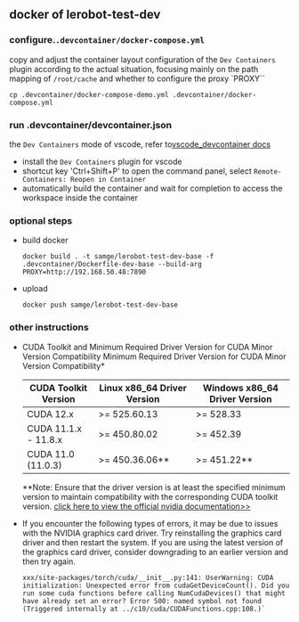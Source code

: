 ## docker of lerobot-test-dev


### configure.`.devcontainer/docker-compose.yml`
copy and adjust the container layout configuration of the `Dev Containers` plugin according to the actual situation, focusing mainly on the path mapping of `/root/cache` and whether to configure the proxy `PROXY``
```shell
cp .devcontainer/docker-compose-demo.yml .devcontainer/docker-compose.yml
```


### run .devcontainer/devcontainer.json
the `Dev Containers` mode of vscode, refer to[vscode_devcontainer docs](https://code.visualstudio.com/docs/devcontainers/create-dev-container)
- install the `Dev Containers` plugin for vscode
- shortcut key 'Ctrl+Shift+P' to open the command panel, select `Remote-Containers: Reopen in Container`
- automatically build the container and wait for completion to access the workspace inside the container


### optional steps
- build docker
    ```shell
    docker build . -t samge/lerobot-test-dev-base -f .devcontainer/Dockerfile-dev-base --build-arg PROXY=http://192.168.50.48:7890
    ```

- upload
    ```shell
    docker push samge/lerobot-test-dev-base
    ```


### other instructions
- CUDA Toolkit and Minimum Required Driver Version for CUDA Minor Version Compatibility
Minimum Required Driver Version for CUDA Minor Version Compatibility*

    | CUDA Toolkit Version | Linux x86_64 Driver Version | Windows x86_64 Driver Version |
    |----------------------|-----------------------------|-------------------------------|
    | CUDA 12.x            | >= 525.60.13                | >= 528.33                     |
    | CUDA 11.1.x - 11.8.x | >= 450.80.02                | >= 452.39                     |
    | CUDA 11.0 (11.0.3)   | >= 450.36.06**              | >= 451.22**                   |

    **Note: Ensure that the driver version is at least the specified minimum version to maintain compatibility with the corresponding CUDA toolkit version. [click here to view the official nvidia documentation>>](https://docs.nvidia.com/cuda/cuda-toolkit-release-notes/index.html#title-resolved-issues)

- If you encounter the following types of errors, it may be due to issues with the NVIDIA graphics card driver. Try reinstalling the graphics card driver and then restart the system. If you are using the latest version of the graphics card driver, consider downgrading to an earlier version and then try again.
    ```text
    xxx/site-packages/torch/cuda/__init__.py:141: UserWarning: CUDA initialization: Unexpected error from cudaGetDeviceCount(). Did you run some cuda functions before calling NumCudaDevices() that might have already set an error? Error 500: named symbol not found (Triggered internally at ../c10/cuda/CUDAFunctions.cpp:108.)`
    ```